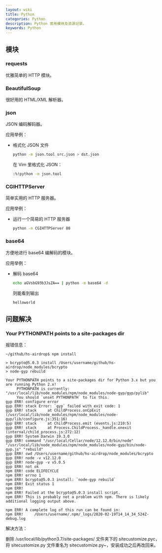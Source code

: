 ```yaml
---
layout: wiki
title: Python
categories: Python
description: Python 常用模块及资源记录。
keywords: Python
---
```


## 模块

### requests

优雅简单的 HTTP 模块。

### BeautifulSoup

很好用的 HTML/XML 解析器。

### json

JSON 编码解码器。

应用举例：

* 格式化 JSON 文件

  ```sh
  python -m json.tool src.json > dst.json
  ```

  在 Vim 里格式化 JSON：

  ```sh
  :%!python -m json.tool
  ```

### CGIHTTPServer

简单实用的 HTTP 服务器。

应用举例：

* 运行一个简易的 HTTP 服务器

  ```sh
  python -m CGIHTTPServer 80
  ```

### base64

方便地进行 base64 编解码的模块。

应用举例：

* 解码 base64

  ```sh
  echo aGVsbG93b3JsZA== | python -m base64 -d
  ```

  则能看到输出

  ```sh
  helloworld
  ```

## 问题解决

### Your PYTHONPATH points to a site-packages dir

报错信息：

```
~/github/hs-airdrop$ npm install

> bcrypto@5.0.3 install /Users/username/github/hs-airdrop/node_modules/bcrypto
> node-gyp rebuild

Your PYTHONPATH points to a site-packages dir for Python 3.x but you are running Python 2.x!
     PYTHONPATH is currently: "/usr/local/lib/node_modules/npm/node_modules/node-gyp/gyp/pylib"
     You should `unset PYTHONPATH` to fix this.
gyp ERR! configure error
gyp ERR! stack Error: `gyp` failed with exit code: 1
gyp ERR! stack     at ChildProcess.onCpExit (/usr/local/lib/node_modules/npm/node_modules/node-gyp/lib/configure.js:351:16)
gyp ERR! stack     at ChildProcess.emit (events.js:210:5)
gyp ERR! stack     at Process.ChildProcess._handle.onexit (internal/child_process.js:272:12)
gyp ERR! System Darwin 19.3.0
gyp ERR! command "/usr/local/Cellar/node/12.12.0/bin/node" "/usr/local/lib/node_modules/npm/node_modules/node-gyp/bin/node-gyp.js" "rebuild"
gyp ERR! cwd /Users/username/github/hs-airdrop/node_modules/bcrypto
gyp ERR! node -v v12.12.0
gyp ERR! node-gyp -v v5.0.5
gyp ERR! not ok
npm ERR! code ELIFECYCLE
npm ERR! errno 1
npm ERR! bcrypto@5.0.3 install: `node-gyp rebuild`
npm ERR! Exit status 1
npm ERR!
npm ERR! Failed at the bcrypto@5.0.3 install script.
npm ERR! This is probably not a problem with npm. There is likely additional logging output above.

npm ERR! A complete log of this run can be found in:
npm ERR!     /Users/username/.npm/_logs/2020-02-19T14_14_34_524Z-debug.log
```

解决方法：

删除 /usr/local/lib/python3.7/site-packages/ 文件夹下的 sitecustomize.pyc，将 sitecustomize.py 文件重名为 sitecustomize.py~，安装成功之后再改回来。
